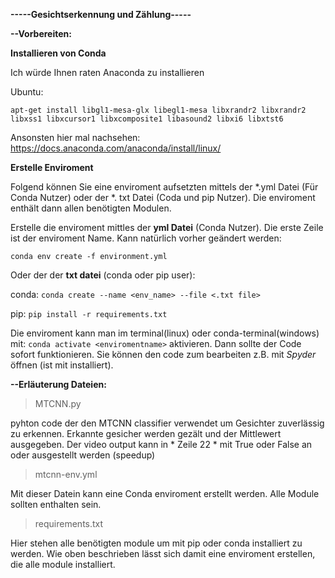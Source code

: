 **-----Gesichtserkennung und Zählung-----**

**--Vorbereiten:**

**Installieren von Conda**

Ich würde Ihnen raten Anaconda zu installieren

Ubuntu:

`apt-get install libgl1-mesa-glx libegl1-mesa libxrandr2 libxrandr2
libxss1 libxcursor1 libxcomposite1 libasound2 libxi6 libxtst6`

Ansonsten hier mal nachsehen:
https://docs.anaconda.com/anaconda/install/linux/

**Erstelle Enviroment**

Folgend können Sie eine enviroment aufsetzten mittels der *.yml Datei (Für Conda Nutzer) oder der *. txt Datei (Coda und pip Nutzer). Die enviroment enthält dann allen benötigten Modulen.

Erstelle die enviroment mittles der **yml Datei** (Conda Nutzer). Die erste Zeile ist der enviroment Name. Kann natürlich vorher geändert werden:

`conda env create -f environment.yml`

Oder der der **txt datei** (conda oder pip user):

conda: `conda create --name <env_name> --file <.txt file>`

pip: `pip install -r requirements.txt`


Die enviroment kann man im terminal(linux) oder conda-terminal(windows) 
mit:
`conda activate <enviromentname>`
aktivieren. Dann sollte der Code sofort funktionieren. Sie können den
code zum bearbeiten z.B. mit *Spyder* öffnen (ist mit installiert).


**--Erläuterung Dateien:**
> MTCNN.py 

 pyhton code der den MTCNN classifier verwendet um Gesichter zuverlässig zu erkennen.
 Erkannte gesicher werden gezält und der Mittlewert ausgegeben.
 Der video output kann in * Zeile 22 * mit True oder False an oder ausgestellt werden (speedup)
 
  > mtcnn-env.yml
  
   Mit dieser Datein kann eine Conda enviroment erstellt werden. Alle Module sollten enthalten sein. 
 
 > requirements.txt
 
   Hier stehen alle benötigten module um mit pip oder conda installiert zu werden. Wie oben beschrieben lässt sich damit eine enviroment erstellen, die alle module installiert.
 

